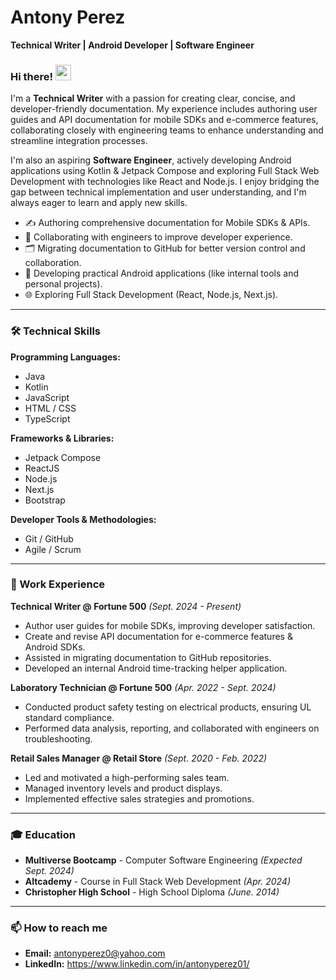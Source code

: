 # Antony Perez 

**Technical Writer | Android Developer | Software Engineer**

### Hi there! <img src="https://media.giphy.com/media/hvRJCLFzcasrR4ia7z/giphy.gif" width="25px">

I'm a **Technical Writer** with a passion for creating clear, concise, and developer-friendly documentation. My experience includes authoring user guides and API documentation for mobile SDKs and e-commerce features, collaborating closely with engineering teams to enhance understanding and streamline integration processes.

I'm also an aspiring **Software Engineer**, actively developing Android applications using Kotlin & Jetpack Compose and exploring Full Stack Web Development with technologies like React and Node.js. I enjoy bridging the gap between technical implementation and user understanding, and I'm always eager to learn and apply new skills.

* ✍️ Authoring comprehensive documentation for Mobile SDKs & APIs.
* 🤝 Collaborating with engineers to improve developer experience.
* 🗂️ Migrating documentation to GitHub for better version control and collaboration.
* 📱 Developing practical Android applications (like internal tools and personal projects).
* 🌐 Exploring Full Stack Development (React, Node.js, Next.js).

---

### 🛠️ Technical Skills

**Programming Languages:**
* Java
* Kotlin
* JavaScript
* HTML / CSS
* TypeScript

**Frameworks & Libraries:**
* Jetpack Compose
* ReactJS
* Node.js
* Next.js
* Bootstrap

**Developer Tools & Methodologies:**
* Git / GitHub
* Agile / Scrum

---

### 💼 Work Experience

**Technical Writer @ Fortune 500** *(Sept. 2024 - Present)*
* Author user guides for mobile SDKs, improving developer satisfaction.
* Create and revise API documentation for e-commerce features & Android SDKs.
* Assisted in migrating documentation to GitHub repositories.
* Developed an internal Android time-tracking helper application.

**Laboratory Technician @ Fortune 500** *(Apr. 2022 - Sept. 2024)*
* Conducted product safety testing on electrical products, ensuring UL standard compliance.
* Performed data analysis, reporting, and collaborated with engineers on troubleshooting.

**Retail Sales Manager @ Retail Store** *(Sept. 2020 - Feb. 2022)*
* Led and motivated a high-performing sales team.
* Managed inventory levels and product displays.
* Implemented effective sales strategies and promotions.

---

### 🎓 Education

* **Multiverse Bootcamp** - Computer Software Engineering *(Expected Sept. 2024)*
* **Altcademy** - Course in Full Stack Web Development *(Apr. 2024)*
* **Christopher High School** - High School Diploma *(June. 2014)*

---

### 📫 How to reach me

* **Email:** <a href="mailto:antonyperez0@yahoo.com">antonyperez0@yahoo.com</a>
* **LinkedIn:** https://www.linkedin.com/in/antonyperez01/
